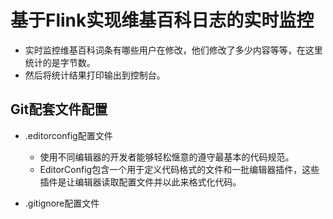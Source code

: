 # 基于Flink实现维基百科日志的实时监控
- 实时监控维基百科词条有哪些用户在修改，他们修改了多少内容等等，在这里统计的是字节数。
- 然后将统计结果打印输出到控制台。

## Git配套文件配置 
- .editorconfig配置文件
    - 使用不同编辑器的开发者能够轻松惬意的遵守最基本的代码规范。
    - EditorConfig包含一个用于定义代码格式的文件和一批编辑器插件，这些插件是让编辑器读取配置文件并以此来格式化代码。

- .gitignore配置文件